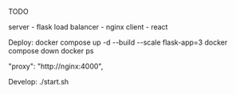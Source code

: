 TODO

server - flask
load balancer - nginx
client - react

Deploy:
docker compose up -d --build --scale flask-app=3
docker compose down
docker ps

"proxy": "http://nginx:4000",

Develop:
./start.sh